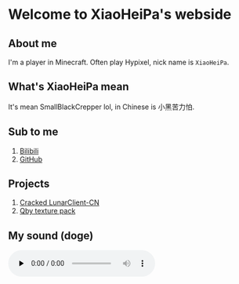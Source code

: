 # Welcome to XiaoHeiPa's webside

## About me

I'm a player in Minecraft. Often play Hypixel, nick name is `XiaoHeiPa`.

## What's XiaoHeiPa mean

It's mean SmallBlackCrepper lol, in Chinese is 小黑苦力怕.

## Sub to me

1. [Bilibili](https://space.bilibili.com/1106744676)
2. [GitHub](https://github.com/XiaoHeiPa)

## Projects

1. [Cracked LunarClient-CN](https://github.com/chenmy1903/LunarClient-CN)
2. [Qby texture pack](https://github.com/chenmy1903/qby-pack)

## My sound (doge)

<audio id="audio" controls="" preload="none">
      <source id="mp3" src="https://chenmy1903.github.io/qby-pack/eiyhey.ogg">
</audio>
